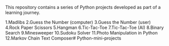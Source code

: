 This repository contains a series of Python projects developed as part of a learning journey.

1.Madlibs
2.Guess the Number (computer)
3.Guess the Number (user)
4.Rock Paper Scissors
5.Hangman
6.Tic-Tac-Toe
7.Tic-Tac-Toe (AI)
8.Binary Search
9.Minesweeper
10.Sudoku Solver
11.Photo Manipulation in Python
12.Markov Chain Text Composer# Python-mini-projects
